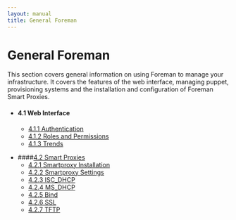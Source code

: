 ```yaml
---
layout: manual
title: General Foreman
---
```


# General Foreman

This section covers general information on using Foreman to manage your infrastructure. It covers the features of the web interface, managing puppet, provisioning systems and the installation and configuration of Foreman Smart Proxies.


* #### 4.1 Web Interface
    * [4.1.1 Authentication](/manuals/1.0/4.1.1_authentication.html)
    * [4.1.2 Roles and Permissions](/manuals/1.0/4.1.2_roles_and_permissions.html)
    * [4.1.3 Trends](/manuals/1.0/4.1.3_trends.html)
    
<!--- * [4.1.4 Auditing](#) -->
<!--- * ####[4.2 Managing Puppet](#) -->
<!---* [4.2.1 Environments](#) -->
<!---* [4.2.2 Classes](#)-->
<!---* [4.2.3 Global Parameters](#)-->
<!---* [4.2.4 Smart Variables](#)-->

* ####[4.2 Smart Proxies](/manuals/1.0/4.2_smartproxy.html)
    * [4.2.1 Smartproxy Installation](/manuals/1.0/4.2.1_smartproxy_installation.html)
    * [4.2.2 Smartproxy Settings](/manuals/1.0/4.2.2_smartproxy_settings.html)
    * [4.2.3 ISC_DHCP](/manuals/1.0/4.2.3_isc_dhcp.html)
    * [4.2.4 MS_DHCP](/manuals/1.0/4.2.4_ms_dhcp.html)
    * [4.2.5 Bind](/manuals/1.0/4.2.5_bind.html)
    * [4.2.6 SSL](/manuals/1.0/4.2.6_smartproxy_ssl.html)
    * [4.2.7 TFTP](/manuals/1.0/4.2.7_smartproxy_tftp.html)
<!--- * ####[4.4 Provisioning](#) -->
<!--- * [4.4.1 Operating Systems](#) -->
<!--- * [4.4.2 Installation Media](#) -->
<!--- * [4.4.3 Provisioning Templates](#) -->
<!--- * [4.4.4 Partition Tables](#) -->